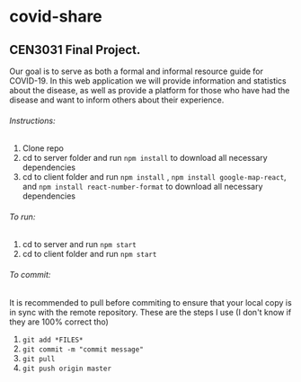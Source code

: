 # covid-share
## CEN3031 Final Project.

Our goal is to serve as both a formal and informal resource guide for COVID-19.
In this web application we will provide information and statistics about the disease, as well as provide a platform for those who have had the disease and want to inform others about their experience.

###### Instructions:
1) Clone repo
2) cd to server folder and run ```npm install``` to download all necessary dependencies
2) cd to client folder and run ```npm install``` , ```npm install google-map-react```, and ```npm install react-number-format``` to download all necessary dependencies

###### To run:
1) cd to server and run ```npm start```
2) cd to client folder and run ```npm start```

###### To commit:
It is recommended to pull before commiting to ensure that your local copy is in sync with the remote repository.
These are the steps I use (I don't know if they are 100% correct tho)
1)  ```git add *FILES*```
2)  ```git commit -m "commit message"```
3)  ```git pull```
4) ```git push origin master```
